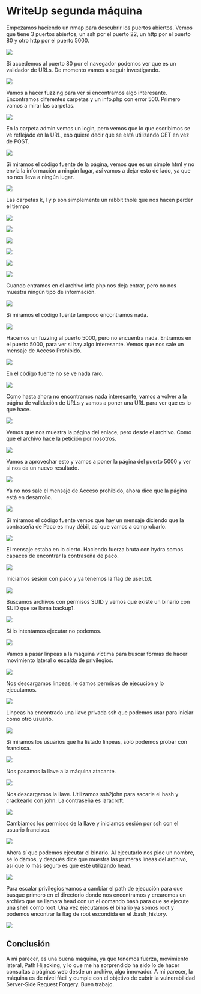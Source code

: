 # WriteUp segunda máquina

Empezamos haciendo un nmap para descubrir los puertos abiertos. Vemos que tiene 3 puertos abiertos, un ssh por el puerto 22, un http por el puerto 80 y otro http por el puerto 5000.

![](/Documentacion/Feedback/Grupo5/img_A10/2024-04-04_18-08.png)

Si accedemos al puerto 80 por el navegador podemos ver que es un validador de URLs. De momento vamos a seguir investigando.

![](/Documentacion/Feedback/Grupo5/img_A10/2024-04-04_18-10.png)

Vamos a hacer fuzzing para ver si encontramos algo interesante. Encontramos diferentes carpetas y un info.php con error 500. Primero vamos a mirar las carpetas.

![](/Documentacion/Feedback/Grupo5/img_A10/2024-04-05_16-06.png)

En la carpeta admin vemos un login, pero vemos que lo que escribimos se ve reflejado en la URL, eso quiere decir que se está utilizando GET en vez de POST.

![](/Documentacion/Feedback/Grupo5/img_A10/2024-04-05_16-17.png)

Si miramos el código fuente de la página, vemos que es un simple html y no envía la información a ningún lugar, así vamos a dejar esto de lado, ya que no nos lleva a ningún lugar.

![](/Documentacion/Feedback/Grupo5/img_A10/2024-04-05_16-17_1.png)

Las carpetas k, l y p son simplemente un rabbit thole que nos hacen perder el tiempo

![](/Documentacion/Feedback/Grupo5/img_A10/2024-04-05_16-20.png)

![](/Documentacion/Feedback/Grupo5/img_A10/2024-04-05_16-20_1.png)

![](/Documentacion/Feedback/Grupo5/img_A10/2024-04-05_16-20_2.png)

![](/Documentacion/Feedback/Grupo5/img_A10/2024-04-05_16-20_3.png)

![](/Documentacion/Feedback/Grupo5/img_A10/2024-04-05_16-21.png)

![](/Documentacion/Feedback/Grupo5/img_A10/2024-04-05_16-21_1.png)

Cuando entramos en el archivo info.php nos deja entrar, pero no nos muestra ningún tipo de información.

![](/Documentacion/Feedback/Grupo5/img_A10/2024-04-05_16-22.png)

Si miramos el código fuente tampoco encontramos nada.

![](/Documentacion/Feedback/Grupo5/img_A10/2024-04-05_16-22_1.png)

Hacemos un fuzzing al puerto 5000, pero no encuentra nada. Entramos en el puerto 5000, para ver si hay algo interesante. Vemos que nos sale un mensaje de Acceso Prohibido.

![](/Documentacion/Feedback/Grupo5/img_A10/2024-04-04_18-10_1.png)

En el código fuente no se ve nada raro.

![](/Documentacion/Feedback/Grupo5/img_A10/2024-04-05_16-23.png)

Como hasta ahora no encontramos nada interesante, vamos a volver a la página de validación de URLs y vamos a poner una URL para ver que es lo que hace.

![](/Documentacion/Feedback/Grupo5/img_A10/2024-04-05_16-24.png)

Vemos que nos muestra la página del enlace, pero desde el archivo. Como que el archivo hace la petición por nosotros.

![](/Documentacion/Feedback/Grupo5/img_A10/2024-04-05_16-24_1.png)

Vamos a aprovechar esto y vamos a poner la página del puerto 5000 y ver si nos da un nuevo resultado.

![](/Documentacion/Feedback/Grupo5/img_A10/2024-04-05_16-25.png)

Ya no nos sale el mensaje de Acceso prohibido, ahora dice que la página está en desarrollo.

![](/Documentacion/Feedback/Grupo5/img_A10/2024-04-05_16-25_1.png)

Si miramos el código fuente vemos que hay un mensaje diciendo que la contraseña de Paco es muy débil, así que vamos a comprobarlo.

![](/Documentacion/Feedback/Grupo5/img_A10/2024-04-05_16-26.png)

El mensaje estaba en lo cierto. Haciendo fuerza bruta con hydra somos capaces de encontrar la contraseña de paco.

![](/Documentacion/Feedback/Grupo5/img_A10/2024-04-05_16-37.png)

Iniciamos sesión con paco y ya tenemos la flag de user.txt.

![](/Documentacion/Feedback/Grupo5/img_A10/2024-04-05_16-38.png)

Buscamos archivos con permisos SUID y vemos que existe un binario con SUID que se llama backup1.

![](/Documentacion/Feedback/Grupo5/img_A10/2024-04-05_16-40.png)

Si lo intentamos ejecutar no podemos.

![](/Documentacion/Feedback/Grupo5/img_A10/2024-04-05_17-28.png)

Vamos a pasar linpeas a la máquina víctima para buscar formas de hacer movimiento lateral o escalda de privilegios.

![](/Documentacion/Feedback/Grupo5/img_A10/2024-04-05_16-50.png)

Nos descargamos linpeas, le damos permisos de ejecución y lo ejecutamos.

![](/Documentacion/Feedback/Grupo5/img_A10/2024-04-05_16-51.png)

Linpeas ha encontrado una llave privada ssh que podemos usar para iniciar como otro usuario.

![](/Documentacion/Feedback/Grupo5/img_A10/2024-04-05_16-53.png)

Si miramos los usuarios que ha listado linpeas, solo podemos probar con francisca.

![](/Documentacion/Feedback/Grupo5/img_A10/2024-04-05_16-54.png)

Nos pasamos la llave a la máquina atacante.

![](/Documentacion/Feedback/Grupo5/img_A10/2024-04-05_16-57.png)

Nos descargamos la llave. Utilizamos ssh2john para sacarle el hash y crackearlo con john. La contraseña es laracroft.

![](/Documentacion/Feedback/Grupo5/img_A10/2024-04-05_17-07.png)

Cambiamos los permisos de la llave y iniciamos sesión por ssh con el usuario francisca.

![](/Documentacion/Feedback/Grupo5/img_A10/2024-04-05_17-08_1.png)

Ahora sí que podemos ejecutar el binario. Al ejecutarlo nos pide un nombre, se lo damos, y después dice que muestra las primeras líneas del archivo, así que lo más seguro es que esté utilizando head.

![](/Documentacion/Feedback/Grupo5/img_A10/2024-04-05_17-31.png)

Para escalar privilegios vamos a cambiar el path de ejecución para que busque primero en el directorio donde nos encontramos y crearemos un archivo que se llamara head con un el comando bash para que se ejecute una shell como root. Una vez ejecutamos el binario ya somos root y podemos encontrar la flag de root escondida en el .bash_history.

![](/Documentacion/Feedback/Grupo5/img_A10/2024-04-05_17-37.png)

## Conclusión

A mi parecer, es una buena máquina, ya que tenemos fuerza, movimiento lateral, Path Hijacking, y lo que me ha sorprendido ha sido lo de hacer consultas a páginas web desde un archivo, algo innovador. A mi parecer, la máquina es de nivel fácil y cumple con el objetivo de cubrir la vulnerabilidad Server-Side Request Forgery. Buen trabajo.